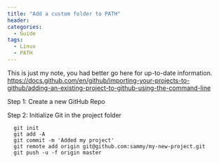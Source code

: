 ```yaml
---
title: "Add a custom folder to PATH"
header:
categories:
  - Guide
tags:
  - Linux  
  - PATH
---
```


This is just my note, you had better go here for up-to-date information.
https://docs.github.com/en/github/importing-your-projects-to-github/adding-an-existing-project-to-github-using-the-command-line

Step 1: Create a new GitHub Repo

Step 2: Initialize Git in the project folder
```shell
  git init
  git add -A
  git commit -m 'Added my project'
  git remote add origin git@github.com:sammy/my-new-project.git
  git push -u -f origin master
```
